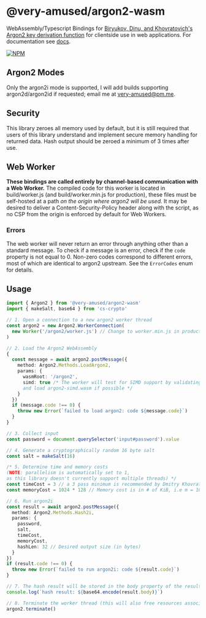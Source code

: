 # @very-amused/argon2-wasm
WebAssembly/Typescript Bindings for [Biryukov, Dinu, and Khovratovich's Argon2 key derivation function](https://github.com/P-H-C/phc-winner-argon2) for clientside use in web applications. For documentation see [docs](docs).

[![NPM](https://img.shields.io/npm/v/@very-amused/argon2-wasm?color=darkred&style=flat-square)](https://npmjs.com/package/@very-amused/argon2-wasm)

## Argon2 Modes
Only the argon2i mode is supported, I will add builds supporting argon2d/argon2id if requested; email me at [very-amused@pm.me](mailto:very-amused@pm.me).

## Security
This library zeroes all memory used by default, but it is still required that users of this library understand and implement secure memory handling for returned data. Hash output should be zeroed a minimum of 3 times after use.

## Web Worker
**These bindings are called entirely by channel-based communication with a Web Worker.** The compiled code for this worker is located in build/worker.js (and build/worker.min.js for production), these files must be self-hosted at a path *on the origin where argon2 will be used.* It may be desired to deliver a Content-Security-Policy header along with the script, as no CSP from the origin is enforced by default for Web Workers.

### Errors
The web worker will never return an error through anything other than a standard message. To check if a message is an error, check if the `code` property is not equal to 0. Non-zero codes correspond to different errors, most of which are identical to argon2 upstream. See the `ErrorCodes` enum for details.

## Usage
```ts
import { Argon2 } from '@very-amused/argon2-wasm'
import { makeSalt, base64 } from 'cs-crypto'

// 1. Open a connection to a new argon2 worker thread
const argon2 = new Argon2.WorkerConnection(
  new Worker('/argon2/worker.js') // Change to worker.min.js in production
)

// 2. Load the Argon2 WebAssembly
{
  const message = await argon2.postMessage({
    method: Argon2.Methods.LoadArgon2,
    params: {
      wasmRoot: '/argon2',
      simd: true /* The worker will test for SIMD support by validating {wasmRoot}/simd-test.wasm,
      and load argon2-simd.wasm if possible */
    }
  })
  if (message.code !== 0) {
    throw new Error(`failed to load argon2: code ${message.code}`)
  }
}

// 3. Collect input
const password = document.querySelector('input#password').value

// 4. Generate a cryptographically random 16 byte salt
const salt = makeSalt(16)

/* 5. Determine time and memory costs
(NOTE: parallelism is automatically set to 1,
as this library doesn't currently support multiple threads) */
const timeCost = 3 // a 3 pass minimum is recommended by Dmitry Khovratovich
const memoryCost = 1024 * 128 // Memory cost is in # of KiB, i.e m = 1024 = 1MiB

// 6. Run argon2i
const result = await argon2.postMessage({
  method: Argon2.Methods.Hash2i,
  params: {
    password,
    salt,
    timeCost,
    memoryCost,
    hashLen: 32 // Desired output size (in bytes)
  }
})
if (result.code !== 0) {
  throw new Error(`failed to run argon2i: code ${result.code}`)
}

// 7. The hash result will be stored in the body property of the result
console.log(`hash result: ${base64.encode(result.body)}`)

// 8. Terminate the worker thread (this will also free resources associated with the wasm instance)
argon2.terminate()
```
